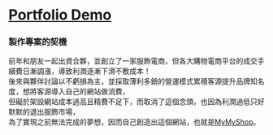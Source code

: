 # [Portfolio Demo](https://jim55167.github.io/MyMyShop.com/#/home)

### 製作專案的契機

前年和朋友一起出資合夥，並創立了一家服飾電商，但各大購物電商平台的成交手續費日漸調漲，導致利潤逐漸下滑不敷成本！</br>
後來與夥伴討論以不虧損為主，並採取薄利多銷的營運模式累積客源提升品牌知名度，想將客源導入自己的網站做消費，</br>
但礙於架設網站成本過高且精費不足下，而取消了這個念頭，也因為利潤過低只好默默的退出服飾市場，</br>
為了實現之前無法完成的夢想，因而自己創造出這個網站，也就是[MyMyShop](https://jim55167.github.io/MyMyShop.com/#/home)。
